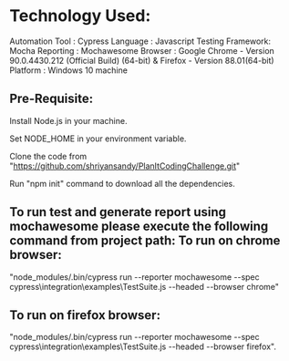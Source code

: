 Technology Used:
=============================
Automation Tool : Cypress 
Language : Javascript 
Testing Framework: Mocha 
Reporting : Mochawesome 
Browser : Google Chrome - Version 90.0.4430.212 (Official Build) (64-bit) & Firefox - Version 88.01(64-bit)
Platform : Windows 10 machine

Pre-Requisite:
-------------------
Install Node.js in your machine.

Set NODE_HOME in your environment variable.

Clone the code from "https://github.com/shriyansandy/PlanItCodingChallenge.git"

Run "npm init" command to download all the dependencies.

To run test and generate report using mochawesome please execute the following command from project path: 
To run on chrome browser:
------------------------------
"node_modules/.bin/cypress run --reporter mochawesome --spec cypress\integration\examples\TestSuite.js --headed  --browser chrome"

To run on firefox browser:
------------------------------
"node_modules/.bin/cypress run --reporter mochawesome --spec cypress\integration\examples\TestSuite.js --headed  --browser firefox".
